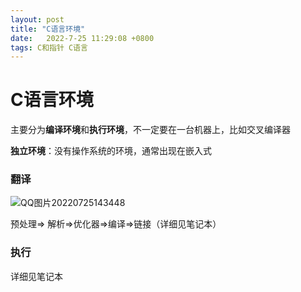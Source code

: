 ```yaml
---
layout: post
title: "C语言环境"  
date:   2022-7-25 11:29:08 +0800
tags: C和指针 C语言
---
```


# C语言环境

主要分为**编译环境**和**执行环境**，不一定要在一台机器上，比如交叉编译器

**独立环境**：没有操作系统的环境，通常出现在嵌入式



### 翻译

 ![QQ图片20220725143448](https://xusenfeng.github.io/myimages/QQ图片20220725143448.png)

预处理=> 解析=>优化器=>编译=>链接（详细见笔记本）

### 执行

详细见笔记本